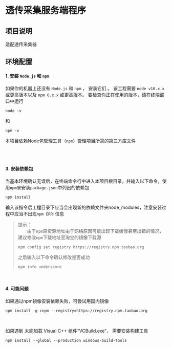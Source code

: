 # 透传采集服务端程序

## 项目说明
适配透传采集器

## 环境配置

#### 1. 安装 `Node.js` 和 `npm`
如果你的机器上还没有 `Node.js` 和 `npm` ， 安装它们 。 该工程需要 `node v10.x.x` 或更高版本以及 `npm 6.x.x` 或更高版本。 
要检查你正在使用的版本，请在终端窗口中运行 
```
node -v
```
和
```
npm -v
```
本项目依赖Node包管理工具（`npm`）管理项目所需的第三方库文件

<br/>


<br/>

#### 3. 安装依赖包
当基本环境确认无误后，在终端命令行中进入本项目根目录，并输入以下命令，使用`npm`来安装`package.json`中列出的依赖包
```
npm install
```
输入该指令后工程目录下应当会出现新的依赖文件夹node_modules，注意安装过程中应当不出现`npm ERR!`信息
> 提示：<br>
　　由于`npm`原资源地址由于网络原因可能出现下载缓慢甚至出错的情况，建议修改`npm`下载地址至淘宝的镜像下载源
>```
>npm config set registry https://registry.npm.taobao.org
>```
>之后输入以下命令确认修改是否成功
>```
>npm info underscore
>```

<br/>



#### 4. 可能问题
如果通过npm镜像安装依赖失败，可尝试用国内镜像
```
npm install -g cnpm --registry=https://registry.npm.taobao.org
```
<br/>

如果遇到 未能加载 Visual C++ 组件“VCBuild.exe”， 需要安装构建工具
```
npm install --global --production windows-build-tools
```
